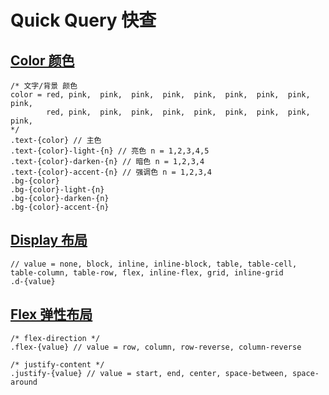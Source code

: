 # Quick Query 快查

## [Color 颜色](/common-style/color.html)

```
/* 文字/背景 颜色
color = red, pink,  pink,  pink,  pink,  pink,  pink,  pink,  pink,  pink,
        red, pink,  pink,  pink,  pink,  pink,  pink,  pink,  pink,  pink,
*/
.text-{color} // 主色
.text-{color}-light-{n} // 亮色 n = 1,2,3,4,5
.text-{color}-darken-{n} // 暗色 n = 1,2,3,4
.text-{color}-accent-{n} // 强调色 n = 1,2,3,4
.bg-{color}
.bg-{color}-light-{n}
.bg-{color}-darken-{n}
.bg-{color}-accent-{n}
```

## [Display 布局](/common-style/display.html)

```
// value = none, block, inline, inline-block, table, table-cell, table-column, table-row, flex, inline-flex, grid, inline-grid
.d-{value}
```
## [Flex 弹性布局](/common-style/display.html#flex-主轴-方向)

```
/* flex-direction */
.flex-{value} // value = row, column, row-reverse, column-reverse

/* justify-content */
.justify-{value} // value = start, end, center, space-between, space-around
```
